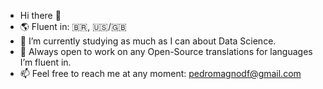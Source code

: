 - Hi there 👋
- :earth_americas: Fluent in: :brazil:, :us:/:uk:
- 🌱 I’m currently studying as much as I can about Data Science.
- 👯 Always open to work on any Open-Source translations for languages I’m fluent in.
- 📫 Feel free to reach me at any moment: pedromagnodf@gmail.com
